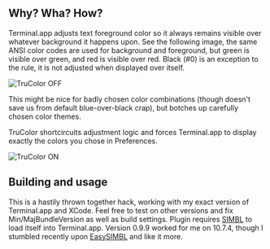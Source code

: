 ## Why? Wha? How?

Terminal.app adjusts text foreground color so it always remains visible over whatever background it happens upon.
See the following image, the same ANSI color codes are used for background and foreground, but green is visible over green, and red is visible over red.
Black (#0) is an exception to the rule, it is not adjusted when displayed over itself.

![TruColor OFF](https://raw.github.com/earwin/TruColor/master/img/off.png)

This might be nice for badly chosen color combinations (though doesn't save us from default blue-over-black crap), but botches up carefully chosen color themes.

TruColor shortcircuits adjustment logic and forces Terminal.app to display exactly the colors you chose in Preferences.

![TruColor ON](https://raw.github.com/earwin/TruColor/master/img/on.png)

## Building and usage

This is a hastily thrown together hack, working with my exact version of Terminal.app and XCode. Feel free to test on other versions and fix Min/MajBundleVersion as well as build settings.
Plugin requires [SIMBL](http://www.culater.net/software/SIMBL/SIMBL.php) to load itself into Terminal.app. Version 0.9.9 worked for me on 10.7.4, though I stumbled recently upon [EasySIMBL](https://github.com/norio-nomura/EasySIMBL) and like it more.
